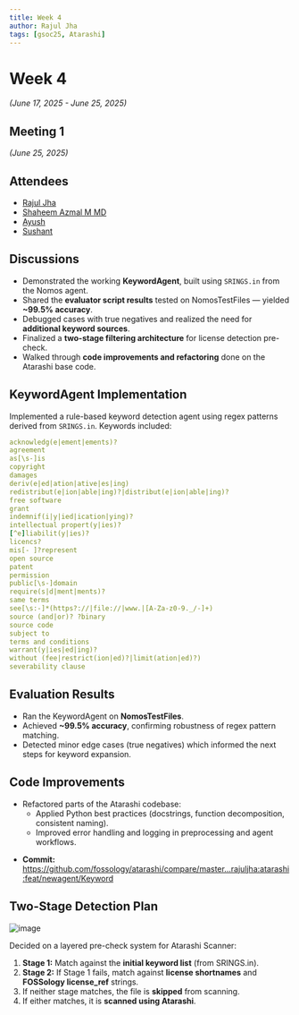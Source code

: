 ```yaml
---
title: Week 4
author: Rajul Jha  
tags: [gsoc25, Atarashi]
---
```


<!--  
SPDX-License-Identifier: CC-BY-SA-4.0  
SPDX-FileCopyrightText: 2025 Rajul Jha <rajuljha49@gmail.com>  
-->

# Week 4

*(June 17, 2025 - June 25, 2025)*

## Meeting 1

*(June 25, 2025)*

## Attendees

* [Rajul Jha](https://github.com/rajuljha)
* [Shaheem Azmal M MD](https://github.com/shaheemazmalmmd)
* [Ayush](https://github.com/hastagAB)
* [Sushant](https://github.com/its-sushant)

## Discussions

* Demonstrated the working **KeywordAgent**, built using `SRINGS.in` from the Nomos agent.
* Shared the **evaluator script results** tested on NomosTestFiles — yielded **~99.5% accuracy**.
* Debugged cases with true negatives and realized the need for **additional keyword sources**.
* Finalized a **two-stage filtering architecture** for license detection pre-check.
* Walked through **code improvements and refactoring** done on the Atarashi base code.

## KeywordAgent Implementation

Implemented a rule-based keyword detection agent using regex patterns derived from `SRINGS.in`. Keywords included:

```yaml
acknowledg(e|ement|ements)?
agreement
as[\s-]is
copyright
damages
deriv(e|ed|ation|ative|es|ing)
redistribut(e|ion|able|ing)?|distribut(e|ion|able|ing)?
free software
grant
indemnif(i|y|ied|ication|ying)?
intellectual propert(y|ies)?
[^e]liabilit(y|ies)?
licencs?
mis[- ]?represent
open source
patent
permission
public[\s-]domain
require(s|d|ment|ments)?
same terms
see[\s:-]*(https?://|file://|www.|[A-Za-z0-9._/-]+)
source (and|or)? ?binary
source code
subject to
terms and conditions
warrant(y|ies|ed|ing)?
without (fee|restrict(ion|ed)?|limit(ation|ed)?)
severability clause
```


## Evaluation Results

* Ran the KeywordAgent on **NomosTestFiles**.
* Achieved **~99.5% accuracy**, confirming robustness of regex pattern matching.
* Detected minor edge cases (true negatives) which informed the next steps for keyword expansion.

## Code Improvements

* Refactored parts of the Atarashi codebase:
  * Applied Python best practices (docstrings, function decomposition, consistent naming).
  * Improved error handling and logging in preprocessing and agent workflows.

- **Commit:** https://github.com/fossology/atarashi/compare/master...rajuljha:atarashi:feat/newagent/Keyword

## Two-Stage Detection Plan

![image](/img/atarashi/atarashi-decision-tree.png)

Decided on a layered pre-check system for Atarashi Scanner:

1. **Stage 1:** Match against the **initial keyword list** (from SRINGS.in).
2. **Stage 2:** If Stage 1 fails, match against **license shortnames** and **FOSSology license_ref** strings.
3. If neither stage matches, the file is **skipped** from scanning.
4. If either matches, it is **scanned using Atarashi**.
